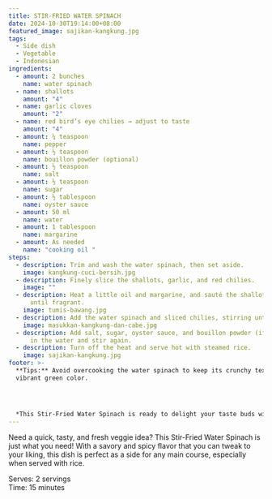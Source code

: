 ```yaml
---
title: STIR-FRIED WATER SPINACH
date: 2024-10-30T19:14:00+08:00
featured_image: sajikan-kangkung.jpg
tags:
  - Side dish
  - Vegetable
  - Indonesian
ingredients:
  - amount: 2 bunches
    name: water spinach
  - name: shallots
    amount: "4"
  - name: garlic cloves
    amount: "2"
  - name: red bird’s eye chilies → adjust to taste
    amount: "4"
  - amount: ¼ teaspoon
    name: pepper
  - amount: ½ teaspoon
    name: bouillon powder (optional)
  - amount: ½ teaspoon
    name: salt
  - amount: ½ teaspoon
    name: sugar
  - amount: ½ tablespoon
    name: oyster sauce
  - amount: 50 ml
    name: water
  - amount: 1 tablespoon
    name: margarine
  - amount: As needed
    name: "cooking oil "
steps:
  - description: Trim and wash the water spinach, then set aside.
    image: kangkung-cuci-bersih.jpg
  - description: Finely slice the shallots, garlic, and red chilies.
    image: ""
  - description: Heat a little oil and margarine, and sauté the shallots and garlic
      until fragrant.
    image: tumis-bawang.jpg
  - description: Add the water spinach and sliced chilies, stirring until half-wilted.
    image: masukkan-kangkung-dan-cabe.jpg
  - description: Add salt, sugar, oyster sauce, and bouillon powder (if using). Pour
      in the water and stir again.
  - description: Turn off the heat and serve hot with steamed rice.
    image: sajikan-kangkung.jpg
footer: >-
  **Tips:** Avoid overcooking the water spinach to keep its crunchy texture and
  vibrant green color.




  *This Stir-Fried Water Spinach is ready to delight your taste buds with its savory, spicy flavor! Easy to make, quick, and sure to boost your appetite. Serve it up now and enjoy the truly tastilicious sensation!*
---
```

Need a quick, tasty, and fresh veggie idea? This Stir-Fried Water Spinach is just what you need! With a savory and spicy flavor that you can tweak to your liking, this dish is perfect as a side for any main course, especially when served with rice.

Serves: 2 servings\
Time: 15 minutes
